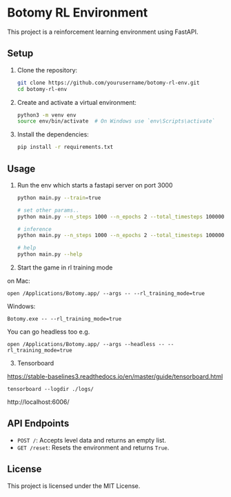 # Botomy RL Environment

This project is a reinforcement learning environment using FastAPI.

## Setup

1. Clone the repository:

   ```sh
   git clone https://github.com/yourusername/botomy-rl-env.git
   cd botomy-rl-env
   ```

2. Create and activate a virtual environment:

   ```sh
   python3 -m venv env
   source env/bin/activate  # On Windows use `env\Scripts\activate`
   ```

3. Install the dependencies:
   ```sh
   pip install -r requirements.txt
   ```

## Usage

1. Run the env which starts a fastapi server on port 3000

   ```sh
   python main.py --train=true
   
   # set other params..
   python main.py --n_steps 1000 --n_epochs 2 --total_timesteps 100000 --checkpoint_freq 1000 --max_episode_steps 1000 --train True --log_path "./logs"  --checkpoint_path "./checkpoints"  --model_path "model.zip"
   
   # inference
   python main.py --n_steps 1000 --n_epochs 2 --total_timesteps 100000 --checkpoint_freq 1000 --max_episode_steps 1000 --train False --model_path "checkpoints/ppo-mlp-20250213-0819_100000_steps.zip"
   
   # help
   python main.py --help
   ```

2. Start the game in rl training mode

on Mac:

```
open /Applications/Botomy.app/ --args -- --rl_training_mode=true
```

Windows:

```
Botomy.exe -- --rl_training_mode=true
```

You can go headless too
e.g.

```
open /Applications/Botomy.app/ --args --headless -- --rl_training_mode=true
```

3. Tensorboard

https://stable-baselines3.readthedocs.io/en/master/guide/tensorboard.html

```shell
tensorboard --logdir ./logs/
```

http://localhost:6006/


## API Endpoints

- `POST /`: Accepts level data and returns an empty list.
- `GET /reset`: Resets the environment and returns `True`.

## License

This project is licensed under the MIT License.
